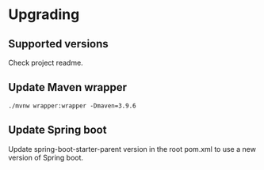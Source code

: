 # Upgrading

## Supported versions

Check project readme.

## Update Maven wrapper

`./mvnw wrapper:wrapper -Dmaven=3.9.6`

## Update Spring boot

Update spring-boot-starter-parent version in the root pom.xml to use a new version of Spring boot.
